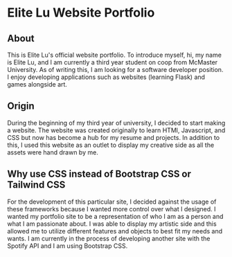 # Elite Lu Website Portfolio

## About

This is Elite Lu's official website portfolio.
To introduce myself, hi, my name is Elite Lu, and I am currently a third year student on coop from McMaster University. As of writing this, I am looking for a software developer position. I enjoy developing applications such as websites (learning Flask) and games alongside art. 

## Origin

During the beginning of my third year of university, I decided to start making a website. The website was created originally to learn HTMl, Javascript, and CSS but now has become a hub for my resume and projects. In addition to this, I used this website as an outlet to display my creative side as all the assets were hand drawn by me.

## Why use CSS instead of Bootstrap CSS or Tailwind CSS

For the development of this particular site, I decided against the usage of these frameworks because I wanted more control over what I designed. I wanted my portfolio site to be a representation of who I am as a person and what I am passionate about. I was able to display my artistic side and this allowed me to utilize different features and objects to best fit my needs and wants. I am currently in the process of developing another site with the Spotify API and I am using Bootstrap CSS. 